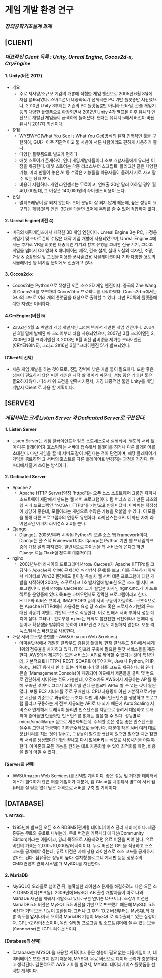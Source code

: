 # 게임 개발 환경 연구 
### *창의공학기초설계 과제*

## **[CLIENT]**

### *대표적인 Client 목록 : Unity, Unreal Engine, Cocos2d-x, CryEngine*

#### 1. Unity(버전 2017)
  * 개요
    * 주로 저사양/소규모 게임의 개발에 적합한 게임 엔진으로 2005년 6월 8일에 처음 발표되었다. 스마트폰이 대중화되기 전까지는 PC 기반 플랫폼만 지원했으나, 2010년 Unity 3부터는 기존의 PC 플랫폼뿐만 아니라 모바일, 콘솔 게임기 등의 다양한 플랫폼으로 확장되면서 2012년 Unity 4가 발표된 이후 유니티 엔진으로 개발된 게임들이 급격하게 늘어났다. 현재는 유니티 5에서 버전이 바뀐 유니티 2017이 최신이다.
  * 장점
    * WYSIWYG(What You See Is What You Get)방식의 유저 친화적인 툴을 구현하여, GUI가 아주 직관적이고 툴 사용이 서툰 사람이라도 편하게 사용하기 좋다. 
    * 다양한 플랫폼으로 빌드가 편하다
    * 애셋 스토어가 존재하여, 인디 게임개발자들이나 초보 개발자들에게 유리한 이점을 제공한다. 애셋 스토어는 각종 리소스부터 스크립트, 플러그인 같은 다양한 기능, 미리 만들어 놓은 AI 등 수많은 기능들을 이용자들이 올려서 서로 사고 팔 수 있는 장터이다.
    * 비용이 저렴하다. 개인 라인센스는 무료이고, 연매출 20만 달러 이하일 경우 월 40,000원대, 그 이상은 140,000원의 라이센스 비용이 든다.
  * 단점
    * 멀티쓰레딩이 잘 되지 않는다. 코어 분담이 잘 되지 않게 때문에, 높은 성능이 요구되는 게임(물리 엔진, 3D)을 만들면 코어에 무리를 줄 수 있어 적합하지 않다.

#### 2. Unreal Engine(버전 4)
  * 미국의 에픽게임즈에서 제작한 3D 게임 엔진이다. Unreal Engine 3는 PC, 가정용 게임기 및 스마트폰의 수많은 대작 게임 개발에 사용되었으며, Unreal Engine 4에서는 추가로 VR을 비롯한 대중적인 기기와 향후 유행을 고려한 신규 기기, 그리고 게임을 넘어서 CG 영화 & 애니메이션 제작, 건축 설계, 실내 & 실외 디자인, 조경, 가상 & 증강현실 및 그것을 이용한 군사훈련용 시뮬레이션이나 기타 다양한 용도의 시뮬레이션 등 비게임 분야에도 진출하고 있다.

#### 3. Cocos2d-x
  * Cocos2d는 Python으로 작성된 오픈 소스 2D 게임 엔진이다. 중국의 Zhe Wang이 Cocos2d를 포크하여 Cocos2d-x 프로젝트를 시작하였다. Cocos2d-x에서는 하나의 코드로 여러 개의 플랫폼을 대상으로 출력할 수 있다. 다만 PC쪽의 플랫폼에 대한 지원은 미비하다.

#### 4.CryEngine(버전 5)
  * 2002년 5월 초 독일의 게임 개발사인 크라이텍에서 개발된 게임 엔진이다. 2004년 3월 말에 발매된 파 크라이부터 처음 사용되었으며, 2007년 3월 크라이엔진 2, 2009년 3월 크라이엔진 3, 2013년 8월 버전 넘버링을 제거한 크라이엔진(CRYENGINE), 그리고 2016년 3월 "크라이엔진 5"가 발표되었다.

#### [Client의 선택]
  * 처음 게임 개발을 하는 것이므로, 진입 장벽이 낮은 개발 툴이 필요하다. 또한 좋은 성능이 필요하지 않은 퍼즐 게임을 제작 할 것이기 때문에, 성능 좋은 거대한 툴은 필요하지 않다. 따라서 위 조건을 만족시키면서, 가장 대중적인 툴인 Unity를 게임 개발시 Client 로 사용 할 계획이다.

## **[SERVER]**

### *게임서버는 크게 Listen Server 와 Dedicated Server로 구분된다.*
#### 1. Listen Server
  * Listen Server는 게임 클라이언트와 같은 프로세스로서 실행되며, 별도의 서버 없이 다른 플레이어가 호스팅하는 서버에 접속해서 플레이를 하거나 다른 플레이어를 초대한다. 다만 게임을 끌 때 서버도 같이 꺼진다는 것이 단점이며, 해당 플레이어가 게임을 종료하면 그 서버의 호스트를 다른 플레이어로 변경하는 과정을 거친다. 랜 파티에서 즐겨 쓰이는 방식이다.

#### 2. Dedicated Server
  * Apache 2
    * Apache HTTP Server(약칭 "httpd")는 오픈 소스 소프트웨어 그룹인 아파치 소프트웨어 재단에서 만드는 웹 서버 프로그램이다. 팀 버너스 리가 만든 최초의 웹 서버 프로그램인 "NCSA HTTPd"를 기반으로 만들어졌다. 아파치는 확장성이 상당히 좋은데, 모듈이라는 개념으로 수많은 기능을 덧붙일 수 있다. 이 모듈을 통해 다른 프로그램과의 연동도 유연하다. 라이선스는 GPL이 아닌 자체 라이선스인 아파치 라이선스 2.0를 쓴다.
  * Django
    * Django는 2005년부터 시작된 Python의 오픈 소스 웹 Framework이다. Django는 풀 스택 Framework이다. Django는 Python 기반 웹 프레임워크 중에 가장 널리 퍼져있다. 일반적으로 파이선을 웹 서비스에 쓴다고 하면 Django 또는 Flask일 정도로 대중적이다. 
  * nginx
    * 2002년부터 러시아의 프로그래머 Игорь Сысоев가 Apache HTTPd를 코딩하다 Apache의 C10K 문제(I/O 처리방식 문제)를 보고, 이를 극복하기 위해서 네이티브 Win32 환경에도 돌아갈 무설치 웹 서버 데몬 프로그램에 대한 개발을 시작하여 2004년 스푸트니크 1호 발사일에 발표한 오픈 소스 웹 서버 프로그램이다. 현재 Игорь Сысоев와 그가 설립한 회사인 nginx.Inc.가 이 프로젝트를 운영중에 있다. 목표는 가벼우면서도 강력한 프로그램이라고 한다. HTTP와 리버스 프록시, IMAP/POP3 등의 서버 구동이 가능하다. 구조적으로는 Apache HTTPd에서 사용하는 요청 당 스레드 혹은 프로세스 기반의 구조 대신 비동기 이벤트 기반의 구조로 작동한다. 이로 인해서 서버 부하시 성능 예측이 쉽다. 그러나 . 윈도우용 nginx는 아직도 불완전한 버전이라서 본래의 성능이나 확장성을 발휘하지 못하며 UDP 관련 기능도 지원하지 않는다. 보통 리눅스/유닉스 버전으로 사용한다.
  * 가성 서버 호스팅 플랫폼 – AWS(Amazon Web Services)
    * 아마존닷컴에서 개발한 클라우드 컴퓨팅 플랫폼. 현재 클라우드 분야에서 세계 1위의 점유율을 차지하고 있다. IT 인프라 구축에 필요한 온갖 서비스들을 제공한다. AWS에서 제공하는 모든 서비스는 API로 제어할 수 있다는 것이 특징인데, 기본적으로 HTTP나 REST, SOAP로 이루어지며, Java나 Python, PHP, Ruby, .NET 등에서 쓸 수 있는 라이브러리 및 샘플 코드도 제공한다. 웹 관리 콘솔 (Mamagement Console)이 제공되어 이곳에서 제품들을 클릭 몇 번으로 간단하게 제어하는 것도 가능한데, 이것조차도 AWS에서 제공하는 API를 통해 구축된 것이다. 그래서 오히려 웹 관리 콘솔보다 API로 할 수 있는 것이 훨씬 많다. 보통 EC2 서비스를 주로 구매한다. CPU 사용량이 아닌 기본적으로 켜놓은 시간을 기준으로 과금하는 구조다. 다만 새 서버 인스턴스를 생성하고 프로그램 올리고 구동하는 게 전부 제공되는 API로 다 되기 때문에 Auto Scaling 서비스와 연계해서 트래픽이 몰리면 인스턴스를 자동으로 늘려서 대응하고 트래픽이 줄어들면 만들었던 인스턴스를 없애는 일을 할 수 있다. 성능별로 micro/small/large 등으로 세분화되는데, 주의할 것은 성능 좋은 인스턴스를 쓸수록 그만큼 과금액이 기하급수적으로 늘어난다. 때문에 작은 서버 여러 대로 분산처리를 하는 것이 필수고, 고성능이 필요한 연산이 있으면 필요할 때만 잠깐씩 서버를 생성했다가 계산 끝내고 다시 없애버리는 식으로 사용시간을 아껴야 한다. 아마존의 모든 기능을 원하는 대로 자동화할 수 있어 최적화를 하면, 비용을 많이 아낄 수 있다.

#### [Server의 선택]
  * AWS(Amazon Web Services)를 선택할 계획이다. 좋은 성능 및 거대한 데이터베이스가 필요하지 않은 퍼즐 게임이기 때문에, 웹 Cloud을 사용해서 별도의 서버 컴퓨터를 살 필요 없이 낮은 가격으로 서버를 구축 할 계획이다.

## **[DATABASE]**
#### 1. MYSQL
  * 1995년에 발표된 오픈 소스 RDBMS(관계형 데이터베이스 관리 서비스)이다. 제품 종류는 무료와 유료로 나뉘는데, 무료 버전은 커뮤니티 에디션(Community Edition)이라는 이름이고, 영리 목적으로 사용하려면 유료 버전을 써야 한다. 유료 버전의 가격은 2,000~10,000달러 사이이다. 무료 버전은 GPL을 적용하고 소스 코드를 공개해야 하는데, 유료 버전은 자체 상용 라이선스로 소스 코드를 공개하지 않아도 된다. 점유율은 상당히 높다. 설치형 블로그나 게시판 등등 상당수의 CMS(컨텐츠 관리 시스템)가 MySQL을 지원한다.
#### 2. MariaDB
  * MySQL이 오라클로 넘어간 뒤, 불확실한 라이선스 문제를 해결하려고 나온 오픈 소스 DBMS이다(포크됨). 2009년에 MySQL AB 출신 개발자들이 따로 나와 MariaDB 재단을 세워서 개발하고 있다. 구현 언어는 C++이다. 초창기 버전인 MariaDB 5.5 버전은 MySQL 5.5 버전을 기반으로 포크했기 때문에 MySQL 5.5 버전과 거의 모든 기능이 호환된다. 그러나 그 후의 10.2 버전부터는 MySQL의 개발 속도를 앞서나가서 오히려 MariaDB 기능이 MySQL로 역수출되고 있는 실정이다. GPL v2 라이선스이며, 독립 실행형 프로그램 및 소프트웨어에 쓸 수 있는 모듈(Connector)은 LGPL 라이선스이다.

#### [Database의 선택]
  * Database는 MYSQL을 사용할 계획이다. 좋은 성능이 필요 없는 퍼즐게임이고, 데이터베이스 또한 크지 않기 때문에, MYSQL 무료 버전으로 데이터 관리가 충분하다고 생각된다. 결론적으로 AWS 서버를 빌려서, MYSQL 데이터베이스 플랫폼을 선택할 계획이다.
